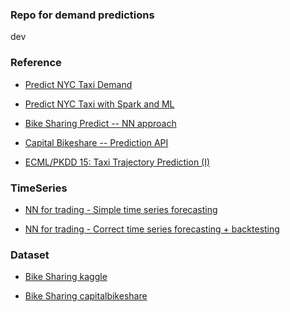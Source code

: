 

### Repo for demand predictions 
dev 


### Reference 


* [Predict NYC Taxi Demand](https://nycdatascience.com/blog/student-works/predict-new-york-city-taxi-demand/)

* [Predict NYC Taxi with Spark and ML](https://github.com/sdaulton/TaxiPrediction
)
* [Bike Sharing Predict -- NN approach](https://arxiv.org/pdf/1712.04997.pdf)

* [Capital Bikeshare -- Prediction API](https://github.com/joepaolicelli/cabi-prediction-api)

* [ECML/PKDD 15: Taxi Trajectory Prediction (I)
](https://www.kaggle.com/c/pkdd-15-predict-taxi-service-trajectory-i)


### TimeSeries 

* [NN for trading - Simple time series forecasting](https://medium.com/machine-learning-world/neural-networks-for-algorithmic-trading-part-one-simple-time-series-forecasting-f992daa1045a)

* [NN for trading - Correct time series forecasting + backtesting](https://medium.com/machine-learning-world/neural-networks-for-algorithmic-trading-1-2-correct-time-series-forecasting-backtesting-9776bfd9e589)


### Dataset 

* [Bike Sharing kaggle](https://www.kaggle.com/c/bike-sharing-demand)

* [Bike Sharing capitalbikeshare](https://www.capitalbikeshare.com/system-data)



